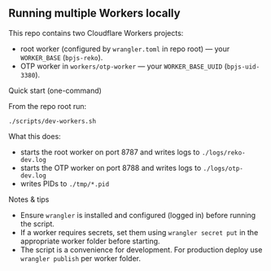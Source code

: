 Running multiple Workers locally
-------------------------------

This repo contains two Cloudflare Workers projects:

- root worker (configured by `wrangler.toml` in repo root) — your `WORKER_BASE` (`bpjs-reko`).
- OTP worker in `workers/otp-worker` — your `WORKER_BASE_UUID` (`bpjs-uid-3380`).

Quick start (one-command)

From the repo root run:

```
./scripts/dev-workers.sh
```

What this does:
- starts the root worker on port 8787 and writes logs to `./logs/reko-dev.log`
- starts the OTP worker on port 8788 and writes logs to `./logs/otp-dev.log`
- writes PIDs to `./tmp/*.pid`

Notes & tips
- Ensure `wrangler` is installed and configured (logged in) before running the script.
- If a worker requires secrets, set them using `wrangler secret put` in the appropriate worker folder before starting.
- The script is a convenience for development. For production deploy use `wrangler publish` per worker folder.
